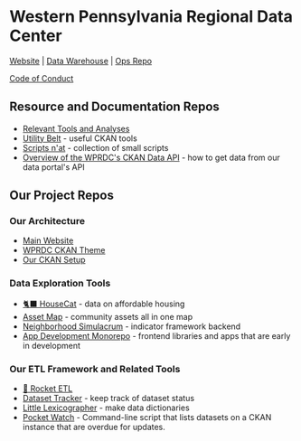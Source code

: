 # Western Pennsylvania Regional Data Center
[Website](https://www.wprdc.org)  |   [Data Warehouse](https://data.wprdc.org)  |  [Ops Repo](https://github.com/WPRDC/wprdc-ops)

[Code of Conduct](../CODE_OF_CONDUCT.md)

## Resource and Documentation Repos
- [Relevant Tools and Analyses](https://github.com/WPRDC/list-of-WPRDC-relevant-tools-and-analyses)
- [Utility Belt](https://github.com/WPRDC/utility-belt) - useful CKAN tools
- [Scripts n'at](https://github.com/WPRDC/scripts-n-at) - collection of small scripts
- [Overview of the WPRDC's CKAN Data API](https://github.com/WPRDC/WPRDC-data-API-overview) - how to get data from our data portal's API

## Our Project Repos
### Our Architecture 
- [Main Website](https://github.com/wprdc/wprdc-apps)
- [WPRDC CKAN Theme](https://github.com/WPRDC/ckanext-wprdc_theme)
- [Our CKAN Setup](https://github.com/WPRDC/ckan-docker)

### Data Exploration Tools
- [🐈‍⬛ HouseCat](https://github.com/WPRDC/housecat) - data on affordable housing
- [Asset Map](https://github.com/WPRDC/asset-map) - community assets all in one map
- [Neighborhood Simulacrum](https://github.com/WPRDC/neighborhood-simulacrum) - indicator framework backend
- [App Development Monorepo](https://github.com/wprdc/wprdc-apps) - frontend libraries and apps that are early in development

### Our ETL Framework and Related Tools
- [🚀 Rocket ETL](https://github.com/WPRDC/rocket-etl)
- [Dataset Tracker](https://github.com/WPRDC/dataset-tracker) - keep track of dataset status
- [Little Lexicographer](https://github.com/WPRDC/little-lexicographer) - make data dictionaries
- [Pocket Watch](https://github.com/WPRDC/pocket-watch) - Command-line script that lists datasets on a CKAN instance that are overdue for updates.
